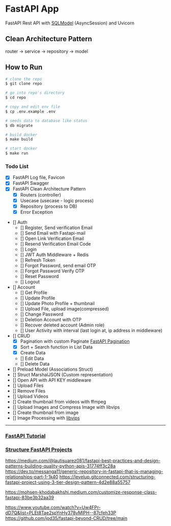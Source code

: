 # FastAPI App

FastAPI Rest API with [SQLModel](https://sqlmodel.tiangolo.com/) (AsyncSession) and Uvicorn


## Clean Architecture Pattern
router -> service -> repository -> model

## How to Run

```bash
# clone the repo
$ git clone repo

# go into repo's directory
$ cd repo

# copy and edit env file
$ cp .env.example .env

# seeds data to database like status
$ db migrate

# build docker
$ make build

# start docker
$ make run
```

### Todo List

- [x] FastAPI Log file, Favicon
- [x] FastAPI Swagger
- [x] FastAPI Clean Architecture Pattern
  - [x] Routers (controller)
  - [x] Usecase (usecase - logic process)
  - [x] Repository (process to DB)
  - [x] Error Exception
- [] Auth
  - [] Register, Send verification Email
  - [] Send Email with Fastapi-mail
  - [] Open Link Verification Email
  - [] Resend Verification Email Code
  - [] Login
  - [] JWT Auth Middleware + Redis
  - [] Refresh Token
  - [] Forgot Password, send email OTP
  - [] Forgot Password Verify OTP
  - [] Reset Password
  - [] Logout
- [] Account
  - [] Get Profile
  - [] Update Profile
  - [] Update Photo Profile + thumbnail
  - [] Upload File, upload image(compressed)
  - [] Change Password
  - [] Deletion Account with OTP
  - [] Recover deleted account (Admin role)
  - [] User Activity with interval (last login at, ip address in middleware)
- [] CRUD
  - [x] Pagination with custom Paginate [FastAPI Pagination](https://uriyyo-fastapi-pagination.netlify.app/)
  - [x] Sort + Search function in List Data
  - [x] Create Data
  - [] Edit Data
  - [] Delete Data
- [] Preload Model (Associations Struct)
- [] Struct MarshalJSON (Custom representation)
- [] Open API with API KEY middleware
- [] Upload Files
- [] Remove Files
- [] Upload Videos
- [] Create thumbnail from videos with ffmpeg
- [] Upload Images and Compress Image with libvips
- [] Create thumbnail from image
- [] Image Processing with [libvips](https://www.libvips.org/)

---


### [FastAPI Tutorial](https://fastapi.tiangolo.com/tutorial/)
### [Structure FastAPI Projects](https://medium.com/@amirm.lavasani/how-to-structure-your-fastapi-projects-0219a6600a8f)
https://medium.com/@lautisuarez081/fastapi-best-practices-and-design-patterns-building-quality-python-apis-31774ff3c28a
https://dev.to/messanga11/generic-repository-in-fastapi-that-is-managing-relationships-part-1-1k40
https://levelup.gitconnected.com/structuring-fastapi-project-using-3-tier-design-pattern-4d2e88a55757

https://mohsen-khodabakhshi.medium.com/customize-response-class-fastapi-83be3b32aa39

https://www.youtube.com/watch?v=Uw4FPr-dD7Q&list=PLEt8Tae2spYnHy378vMlPH--87cfeh33P
https://github.com/jod35/fastapi-beyond-CRUD/tree/main